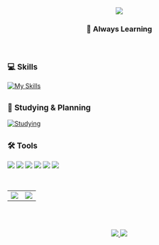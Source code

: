 <div align="center">

<img src="https://capsule-render.vercel.app/api?type=waving&color=E0F7FA&height=150&section=header&text=Hi,%20I'm%20SOHEE%20👋&fontSize=32&fontColor=000000&fontAlignY=40" />

</div>

<div align="left">

<div align="center">

### 🌱 Always Learning

</div>
<br />

<sub>💻 <strong>Skills</strong></sub>
-------------
[![My Skills](https://skillicons.dev/icons?i=js,html,css,react,nodejs,java,python&theme=light)](https://skillicons.dev)
<br />

<sub>📘 <strong>Studying & Planning</strong></sub>
-------------
[![Studying](https://skillicons.dev/icons?i=ts,tailwind&theme=light)](https://skillicons.dev)
<br />

<sub>🛠️ <strong>Tools</strong></sub>
-------------
<p>
  <img src="https://img.shields.io/badge/vscode-007ACC?style=for-the-badge&logo=vscode&logoColor=white"/>
  <img src="https://img.shields.io/badge/eclipse-2C2255?style=for-the-badge&logo=eclipse&logoColor=white"/>
  <img src="https://img.shields.io/badge/github-181717?style=for-the-badge&logo=github&logoColor=white"/>
  <img src="https://img.shields.io/badge/figma-F24E1E?style=for-the-badge&logo=figma&logoColor=white"/>
  <img src="https://img.shields.io/badge/notion-000000?style=for-the-badge&logo=notion&logoColor=white"/>
  <img src="https://img.shields.io/badge/git-F05032?style=for-the-badge&logo=git&logoColor=white"/>
</p>
<br />
</div>

<div align="center">

<table>
  <tr>
    <td>
      <img src="https://github-readme-stats.vercel.app/api?username=do2y&show_icons=true&bg_color=ffffff&title_color=003366&text_color=003366&icon_color=003366&hide_border=true&width=300" />
    </td>
    <td>
      <img src="https://github-readme-stats.vercel.app/api/top-langs/?username=do2y&layout=compact&bg_color=ffffff&title_color=000000&text_color=000000&hide_border=true&card_width=260" />
    </td>
  </tr>
</table>
<br /><br />

<p>
  <a href="mailto:leesohi252@gmail.com">
    <img src="https://img.shields.io/badge/email-leesohi252@gmail.com-7D4C92?style=for-the-badge&logo=gmail&logoColor=white" />
  </a>
  <a href="https://velog.io/@do2y">
    <img src="https://img.shields.io/badge/Velog-Blog-20C997?style=for-the-badge&logo=velog&logoColor=white" />
  </a>
</p>

</div>
